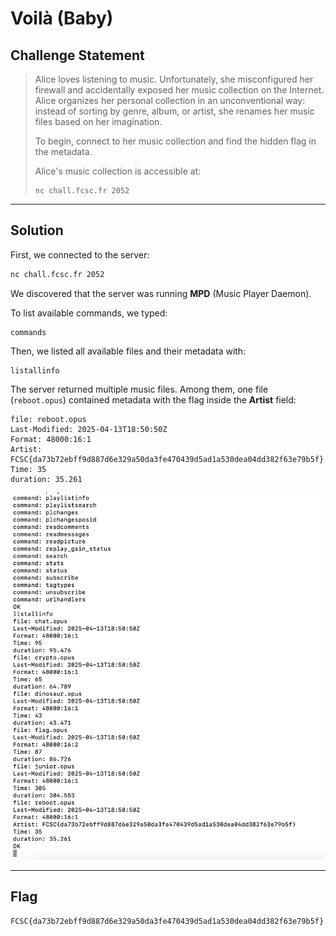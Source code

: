 # Voilà (Baby)


## Challenge Statement

> Alice loves listening to music. Unfortunately, she misconfigured her firewall and accidentally exposed her music collection on the Internet. Alice organizes her personal collection in an unconventional way: instead of sorting by genre, album, or artist, she renames her music files based on her imagination.
> 
> To begin, connect to her music collection and find the hidden flag in the metadata.
> 
> Alice's music collection is accessible at:
> ```
> nc chall.fcsc.fr 2052
> ```

---

## Solution

First, we connected to the server:

```bash
nc chall.fcsc.fr 2052
```

We discovered that the server was running **MPD** (Music Player Daemon).

To list available commands, we typed:

```text
commands
```

Then, we listed all available files and their metadata with:

```text
listallinfo
```

The server returned multiple music files. Among them, one file (`reboot.opus`) contained metadata with the flag inside the **Artist** field:

```text
file: reboot.opus
Last-Modified: 2025-04-13T18:50:50Z
Format: 48000:16:1
Artist: FCSC{da73b72ebff9d887d6e329a50da3fe470439d5ad1a530dea04dd382f63e79b5f}
Time: 35
duration: 35.261
```


![Flag](image.png)


---

## Flag

```
FCSC{da73b72ebff9d887d6e329a50da3fe470439d5ad1a530dea04dd382f63e79b5f}
```
